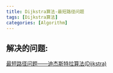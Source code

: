 ```yaml
---
title: Dijkstra算法-最短路径问题
tags: [Dijkstra算法]
categories: [Algorithm]
---
```


## 解决的问题:
[最短路径问题——迪杰斯特拉算法(Dijkstra)](https://mp.weixin.qq.com/s/v07D1jsVtcztzUb4P8Xd4w)

